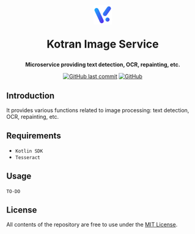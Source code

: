 <p align="center">
    <h1 align="center">
        <img src="https://github.com/kotran-io/kotran-assets/blob/main/images/symbol/symbol_colored.svg" width="50" height="50">
        <p>Kotran Image Service</p>
    </h1>
    <p align="center"><b>Microservice providing text detection, OCR, repainting, etc.</b></p>
    <p align="center">
        <a target="_blank" href="https://github.com/kotran-io/kotran-image-service/commits/main"><img alt="GitHub last commit" src="https://img.shields.io/github/last-commit/kotran-io/kotran-image-service"></a>
        <a target="_blank" href="https://github.com/kotran-io/kotran-image-service/blob/main/LICENSE"><img alt="GitHub" src="https://img.shields.io/github/license/kotran-io/kotran-image-service"></a>
    </p>
</p>

## Introduction
It provides various functions related to image processing: text detection, OCR, repainting, etc.

## Requirements
 * `Kotlin SDK`
 * `Tesseract`

## Usage
`TO-DO`

## License
All contents of the repository are free to use under the [MIT License](http://opensource.org/licenses/MIT).
